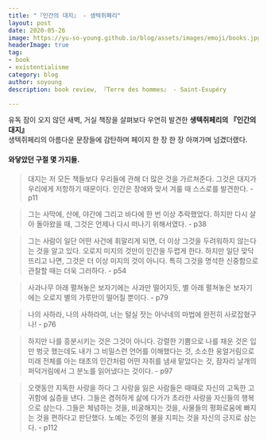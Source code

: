 ```yaml
---
title: "『인간의 대지』 - 생텍쥐페리"
layout: post
date: 2020-05-26
image: https://yu-so-young.github.io/blog/assets/images/emoji/books.jpg
headerImage: true
tag:
- book
- existentialisme
category: blog
author: soyoung
description: book review, 『Terre des hommes』 - Saint-Exupéry

---
```


유독 잠이 오지 않던 새벽, 거실 책장을 살펴보다 우연히 발견한 **생텍쥐페리의 『인간의 대지』**  
생텍쥐페리의 아름다운 문장들에 감탄하며 페이지 한 장 한 장 아껴가며 넘겼더랬다.  
  
  #### 와닿았던 구절 몇 가지들.

> 대지는 저 모든 책들보다 우리들에 관해 더 많은 것을 가르쳐준다. 그것은 대지가 우리에게 저항하기 때문이다. 인간은 장애와 맞서 겨룰 때 스스로를 발견한다. - p11
  
> 그는 사막에, 산에, 야간에 그리고 바다에 한 번 이상 추락했었다. 하지만 다시 살아 돌아왔을 때, 그것은 언제나 다시 떠나기 위해서였다. - p38
  
> 그는 사람이 일단 어떤 사건에 휘말리게 되면, 더 이상 그것을 두려워하지 않는다는 것을 알고 있다. 오로지 미지의 것만이 인간을 두렵게 한다. 하지만 일단 맞닥뜨리고 나면, 그것은 더 이상 미지의 것이 아니다. 특히 그것을 명석한 신중함으로 관찰할 때는 더욱 그러하다. - p54
  
> 사과나무 아래 펼쳐놓은 보자기에는 사과만 떨어지듯, 별 아래 펼쳐놓은 보자기에는 오로지 별의 가루만이 떨어질 뿐이다. - p79
  
> 나의 사하라, 나의 사하라여, 너는 털실 잣는 아낙네의 마법에 완전히 사로잡혔구나! - p76
  
> 하지만 나를 흥분시키는 것은 그것이 아니다. 강렬한 기쁨으로 나를 채운 것은 입만 벙긋 했는데도 내가 그 비밀스런 언어를 이해했다는 것, 소소한 웅얼거림으로 미래 전체를 아는 태초의 인간처럼 어떤 자취를 냄새 맡았다는 것, 잠자리 날개의 퍼덕거림에서 그 분노를 읽어냈다는 것이다. - p97
  
> 오랫동안 지독한 사랑을 하다 그 사랑을 잃은 사람들은 때때로 자신의 고독한 고귀함에 싫증을 낸다. 그들은 겸허하게 삶에 다가가 초라한 사랑을 자신들의 행복으로 삼는다. 그들은 체념하는 것을, 비굴해지는 것을, 사물들의 평화로움에 빠지는 것을 편하다고 판단했다. 노예는 주인의 불을 지피는 것을 자신의 긍지로 삼는다. - p112
  

